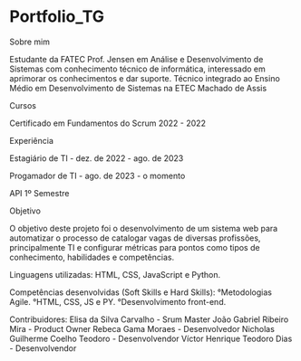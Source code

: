 # Portfolio_TG

Sobre mim

Estudante da FATEC Prof. Jensen em Análise e Desenvolvimento de Sistemas com conhecimento técnico de informática, interessado em aprimorar os conhecimentos e dar suporte.
Técnico integrado ao Ensino Médio em Desenvolvimento de Sistemas na ETEC Machado de Assis

Cursos

Certificado em Fundamentos do Scrum 2022 - 2022


Experiência

Estagiário de TI - dez. de 2022 - ago. de 2023

Progamador de TI - ago. de 2023 - o momento


API 1º Semestre

Objetivo

O objetivo deste projeto foi o desenvolvimento de um sistema web para automatizar o processo de catalogar vagas de diversas profissões, principalmente TI e configurar métricas para pontos como tipos de conhecimento, habilidades e competências.

Linguagens utilizadas: HTML, CSS, JavaScript e Python.

Competências desenvolvidas (Soft Skills e Hard Skills):
°Metodologias Agile.
°HTML, CSS, JS e PY.
°Desenvolvimento front-end.

Contribuidores:
Elisa da Silva Carvalho - Srum Master
João Gabriel Ribeiro Mira - Product Owner
Rebeca Gama Moraes - Desenvolvedor
Nicholas Guilherme Coelho Teodoro - Desenvolvendor
Víctor Henrique Teodoro Dias - Desenvolvendor

